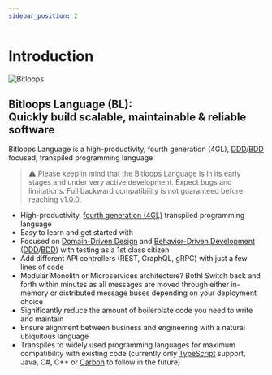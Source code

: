 ```yaml
---
sidebar_position: 2
---
```


# Introduction

![Bitloops](https://storage.googleapis.com/wwwbitloopscom/bitloops-logo_320x80.png)

## Bitloops Language (BL): <br/> Quickly build scalable, maintainable & reliable software

Bitloops Language is a high-productivity, fourth generation (4GL), [DDD](https://en.wikipedia.org/wiki/Domain-driven_design)/[BDD](https://en.wikipedia.org/wiki/Behavior-driven_development) focused, transpiled programming language

<!--
Part of the Bitloops Language project, under the GPL-3.0 license
See /LICENSE for license information.
SPDX-License-Identifier: GPL-3.0-only
The GPL-3.0 license does not cover the use of Bitloops trademarks and logos
-->

> ⚠️ Please keep in mind that the Bitloops Language is in its early stages
> and under very active development. Expect bugs and limitations.
> Full backward compatibility is not guaranteed before reaching v1.0.0.

- High-productivity, [fourth generation (4GL)](https://www.techopedia.com/definition/24308/fourth-generation-programming-language-4gl) transpiled programming language
- Easy to learn and get started with
- Focused on [Domain-Driven Design](https://en.wikipedia.org/wiki/Domain-driven_design) and [Behavior-Driven Development](https://en.wikipedia.org/wiki/Behavior-driven_development) ([DDD](https://en.wikipedia.org/wiki/Domain-driven_design)/[BDD](https://en.wikipedia.org/wiki/Behavior-driven_development)) with testing as a 1st class citizen
- Add different API controllers (REST, GraphQL, gRPC) with just a few lines of code
- Modular Monolith or Microservices architecture? Both! Switch back and forth within minutes as all messages are moved through either in-memory or distributed message buses depending on your deployment choice
- Significantly reduce the amount of boilerplate code you need to write and maintain
- Ensure alignment between business and engineering with a natural ubiquitous language
- Transpiles to widely used programming languages for maximum compatibility with existing code (currently only [TypeScript](https://github.com/microsoft/TypeScript) support, Java, C#, C++ or [Carbon](https://github.com/carbon-language/carbon-lang) to follow in the future)
